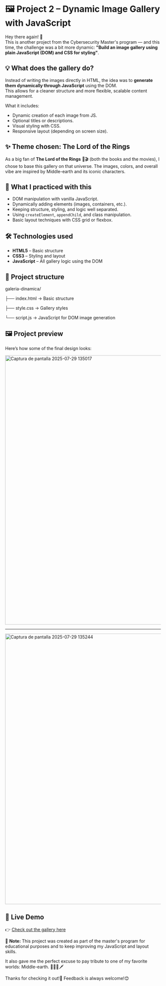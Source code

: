 # 🖼️ Project 2 – Dynamic Image Gallery with JavaScript

Hey there again! 👋  
This is another project from the Cybersecurity Master's program — and this time, the challenge was a bit more dynamic: **"Build an image gallery using plain JavaScript (DOM) and CSS for styling"**.

## 💡 What does the gallery do?

Instead of writing the images directly in HTML, the idea was to **generate them dynamically through JavaScript** using the DOM.  
This allows for a cleaner structure and more flexible, scalable content management.

What it includes:

- Dynamic creation of each image from JS. 
- Optional titles or descriptions.
- Visual styling with CSS.
- Responsive layout (depending on screen size).

## ✨ Theme chosen: The Lord of the Rings

As a big fan of **The Lord of the Rings** 📖🎬 (both the books and the movies), I chose to base this gallery on that universe. The images, colors, and overall vibe are inspired by Middle-earth and its iconic characters.

## 🧠 What I practiced with this

- DOM manipulation with vanilla JavaScript.
- Dynamically adding elements (images, containers, etc.). 
- Keeping structure, styling, and logic well separated.
- Using `createElement`, `appendChild`, and class manipulation.
- Basic layout techniques with CSS grid or flexbox.

## 🛠 Technologies used

- **HTML5** – Basic structure  
- **CSS3** – Styling and layout  
- **JavaScript** – All gallery logic using the DOM

## 📁 Project structure
galeria-dinamica/

├── index.html → Basic structure

├── style.css → Gallery styles

└── script.js → JavaScript for DOM image generation


## 🖼️ Project preview
Here’s how some of the final design looks:

<img width="1920" height="868" alt="Captura de pantalla 2025-07-29 135017" src="https://github.com/user-attachments/assets/5677b133-f04c-4954-8d4a-6e513e4daea3" />

-----------------------------------------------------------------------------------------------------------------------------------------------------------------------------



<img width="1920" height="872" alt="Captura de pantalla 2025-07-29 135244" src="https://github.com/user-attachments/assets/cbdacfba-b292-46ee-9f8a-83de8d29605c" />

## 🔗 Live Demo

👉 [Check out the gallery here](https://practica-dom-galeria-dinamica-chi.vercel.app/)  


🚫 **Note:** This project was created as part of the master's program for educational purposes and to keep improving my JavaScript and layout skills.

It also gave me the perfect excuse to pay tribute to one of my favorite worlds: Middle-earth. 🌄🧙‍♂️🗡️

Thanks for checking it out!👀
Feedback is always welcome!😊
